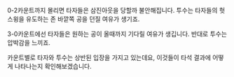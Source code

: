 
0-2카운트까지 몰리면 타자들은 삼진아웃을 당할까 불안해집니다. 투수는 타자들의 헛스윙을 유도하는 존 바깥쪽 공을 던질 여유가 생기죠.

3-0카운트에선 타자들은 원하는 공이 올때까지 기다릴 여유가 생깁니다. 반대로 투수는 압박감을 느끼죠.

카운트별로 타자와 투수는 상반된 입장을 가지고 있는데요, 이것들이 타석 결과에 어떻게 나타나는지 확인해보겠습니다.
